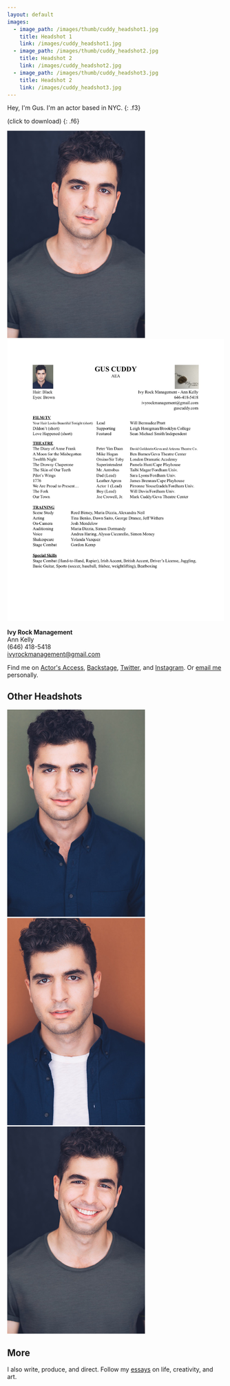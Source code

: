 ```yaml
---
layout: default
images:
  - image_path: /images/thumb/cuddy_headshot1.jpg
    title: Headshot 1
    link: /images/cuddy_headshot1.jpg
  - image_path: /images/thumb/cuddy_headshot2.jpg
    title: Headshot 2
    link: /images/cuddy_headshot2.jpg
  - image_path: /images/thumb/cuddy_headshot3.jpg
    title: Headshot 2
    link: /images/cuddy_headshot3.jpg
---
```


Hey, I'm Gus. I'm an actor based in NYC.
{: .f3}

(click to download)
{: .f6}

<article class="cf">
  <div class="fl w-100 w-50-ns">
  <a href="/images/cuddy_headshot.jpg">
    <img src="/images/thumb/cuddy_headshot.jpg" alt="Headshot"/>
  </a>
  </div>
  <div class="fl w-100 w-50-ns">
  <a href="/files/cuddy_resume.pdf"><img src="/images/cuddy_resume.jpg" alt="resume"/></a>
  </div>
</article>

**Ivy Rock Management**  
Ann Kelly  
(646) 418-5418  
ivyrockmanagement@gmail.com

Find me on [Actor's Access](http://resumes.actorsaccess.com/guscuddy), [Backstage](http://backstage.com/u/guscuddy),  [Twitter](http://twitter.com/guscuddy), and [Instagram](http://instagram.com/guscuddy). Or [email me](mailto:gus.cuddy@gmail.com) personally.


## Other Headshots

  <div class="cf">
    <div class="fl w-100 w-third-ns ph1-ns">
    <a href="/images/cuddy_headshot1.jpg">
      <img src="/images/thumb/cuddy_headshot1.jpg" alt="Headshot"/>
    </a>
    </div>
    <div class="fl w-100 w-third-ns ph1-ns">
    <a href="/images/cuddy_headshot2.jpg">
      <img src="/images/thumb/cuddy_headshot2.jpg" alt="Headshot"/>
    </a>
    </div>
    <div class="fl w-100 w-third-ns ph1-ns">
    <a href="/images/cuddy_headshot3.jpg">
      <img src="/images/thumb/cuddy_headshot3.jpg" alt="Headshot"/>
    </a>
    </div>
  </div>

## More

I also write, produce, and direct. Follow my [essays](/blog) on life, creativity, and art.
